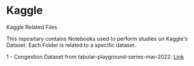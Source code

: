 # **Kaggle**
Kaggle Related Files

This repositary contains Notebooks used to perform studies on Kaggle's Dataset.
Each Folder is related to a specific dataset.

1 - Congestion Dataset from tabular-playground-series-mar-2022: [Link](https://www.kaggle.com/competitions/tabular-playground-series-mar-2022)
